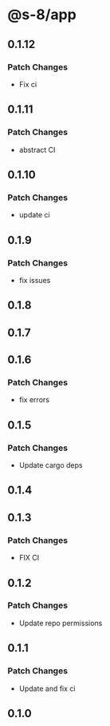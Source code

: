 # @s-8/app

## 0.1.12

### Patch Changes

- Fix ci

## 0.1.11

### Patch Changes

- abstract CI

## 0.1.10

### Patch Changes

- update ci

## 0.1.9

### Patch Changes

- fix issues

## 0.1.8

## 0.1.7

## 0.1.6

### Patch Changes

- fix errors

## 0.1.5

### Patch Changes

- Update cargo deps

## 0.1.4

## 0.1.3

### Patch Changes

- FIX CI

## 0.1.2

### Patch Changes

- Update repo permissions

## 0.1.1

### Patch Changes

- Update and fix ci

## 0.1.0
